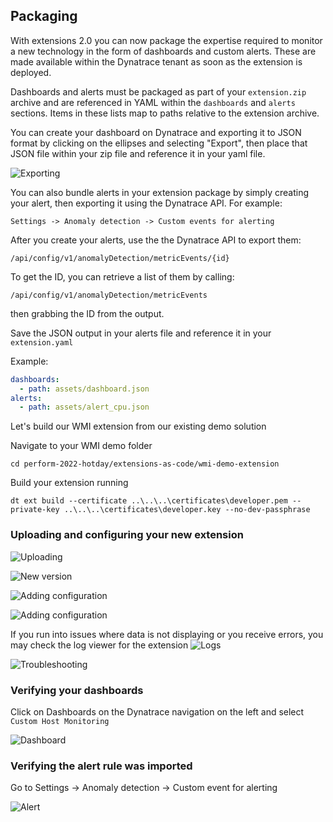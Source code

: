## Packaging

With extensions 2.0 you can now package the expertise required to monitor a new technology in the form of dashboards and custom alerts. These are made available within the Dynatrace tenant as soon as the extension is deployed.

Dashboards and alerts must be packaged as part of your `extension.zip` archive and are referenced in YAML within the `dashboards` and `alerts` sections. Items in these lists map to paths relative to the extension archive.

You can create your dashboard on Dynatrace and exporting it to JSON format by clicking on the ellipses and selecting "Export", then place that JSON file within your zip file and reference it in your yaml file.

![Exporting](../../../assets/images/05_export_dashboard.png)

You can also bundle alerts in your extension package by simply creating your alert, then exporting it using the Dynatrace API. For example:

`Settings -> Anomaly detection -> Custom events for alerting`

After you create your alerts, use the the Dynatrace API to export them:

`/api/config/v1/anomalyDetection/metricEvents/{id}`

To get the ID, you can retrieve a list of them by calling:

`/api/config/v1/anomalyDetection/metricEvents`

then grabbing the ID from the output.

Save the JSON output in your alerts file and reference it in your `extension.yaml`

Example:
```yaml
dashboards:
  - path: assets/dashboard.json
alerts:
  - path: assets/alert_cpu.json
```

Let's build our WMI extension from our existing demo solution

Navigate to your WMI demo folder

```
cd perform-2022-hotday/extensions-as-code/wmi-demo-extension
```

Build your extension running

```
dt ext build --certificate ..\..\..\certificates\developer.pem --private-key ..\..\..\certificates\developer.key --no-dev-passphrase
```

### Uploading and configuring your new extension
![Uploading](../../../assets/images/05_wmi_uploading_extension.png)

![New version](../../../assets/images/05_wmi_versions.png)

![Adding configuration](../../../assets/images/05_wmi_monitoring_config.png)

![Adding configuration](../../../assets/images/05_wmi_finalize_monitoring.png)

If you run into issues where data is not displaying or you receive errors, you may check the log viewer for the extension
![Logs](../../../assets/images/05_wmi_reading_logs.png)

![Troubleshooting](../../../assets/images/05_wmi_troubleshooting.png)

### Verifying your dashboards

Click on Dashboards on the Dynatrace navigation on the left and select `Custom Host Monitoring`

![Dashboard](../../../assets/images/05_wmi_dashboard.png)

### Verifying the alert rule was imported

Go to Settings -> Anomaly detection -> Custom event for alerting 

![Alert](../../../assets/images/05_wmi_alert.png)
